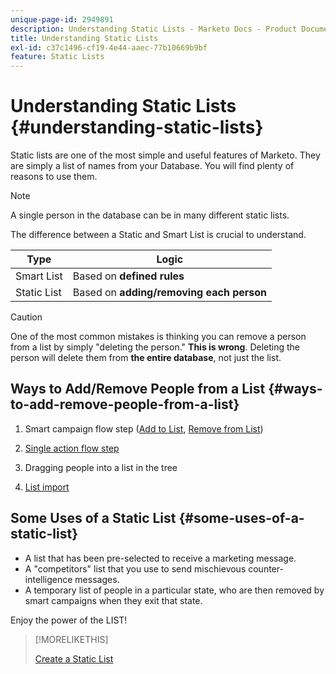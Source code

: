 ```yaml
---
unique-page-id: 2949891
description: Understanding Static Lists - Marketo Docs - Product Documentation
title: Understanding Static Lists
exl-id: c37c1496-cf19-4e44-aaec-77b10669b9bf
feature: Static Lists
---
```

# Understanding Static Lists {#understanding-static-lists}

Static lists are one of the most simple and useful features of Marketo. They are simply a list of names from your Database. You will find plenty of reasons to use them.

>[!NOTE]
>
>A single person in the database can be in many different static lists.

The difference between a Static and Smart List is crucial to understand.

| Type |Logic |
|---|---|
| Smart List |Based on **defined rules** |
| Static List |Based on **adding/removing each person** |

>[!CAUTION]
>
>One of the most common mistakes is thinking you can remove a person from a list by simply "deleting the person." **This is wrong**. Deleting the person will delete them from **the entire database**, not just the list.

## Ways to Add/Remove People from a List {#ways-to-add-remove-people-from-a-list}

1. Smart campaign flow step ([Add to List](/help/marketo/product-docs/core-marketo-concepts/smart-campaigns/flow-actions/add-to-list.md), [Remove from List](/help/marketo/product-docs/core-marketo-concepts/smart-campaigns/flow-actions/remove-from-list.md))

1. [Single action flow step](/help/marketo/product-docs/core-marketo-concepts/smart-lists-and-static-lists/using-smart-lists/run-a-single-flow-step-from-a-smart-list.md)
1. Dragging people into a list in the tree
1. [List import](/help/marketo/getting-started/quick-wins/import-a-list-of-people.md)

## Some Uses of a Static List {#some-uses-of-a-static-list}

* A list that has been pre-selected to receive a marketing message.
* A "competitors" list that you use to send mischievous counter-intelligence messages.
* A temporary list of people in a particular state, who are then removed by smart campaigns when they exit that state.

Enjoy the power of the LIST!

>[!MORELIKETHIS]
>
>[Create a Static List](/help/marketo/product-docs/core-marketo-concepts/smart-lists-and-static-lists/static-lists/create-a-static-list.md)
